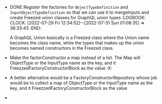 - DONE Register the factories for `ObjectTypeDefinition` and `InputObjectTypeDefinition` so that we can use it to mergeInputs and create Freezed union classes for GraphQL union types 
  :LOGBOOK:
  CLOCK: [2022-07-29 Fri 12:34:52]--[2022-07-31 Sun 01:08:35] =>  36:33:43
  :END:
  
  A GraphQL Union basically is a Freezed class where the Union name becomes the class name, while the types that makes up the union becomes named constructors in the Freezed class.
- Make the factorConstructor a map instead of a list. The Map will ObjectType or the InputType name as the key, and it FreezzedFactoryConstructorBlock as the value :X:
- A better alternative would be a FactoryConstructorRepository whose job would be to collect a map of ObjectType or the InputType name as the key, and it FreezzedFactoryConstructorBlock as the value
-
